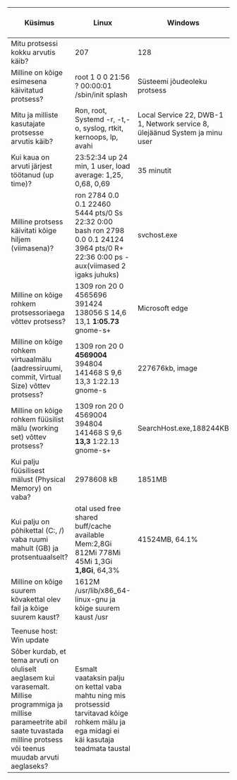 | Küsimus|Linux|Windows|Linuxis kasutatud käsklus|Windowsis kasutatud tööriist|
|---|---|---|---|---|
|Mitu protsessi kokku arvutis käib?|207|128|ps -e wc -l|Task Manager|
|Milline on kõige esimesena käivitatud protsess?|root 1  0  0 21:56 ? 00:00:01 /sbin/init splash|Süsteemi jõudeoleku protsess|ps -ef grep init|Task Manager|
|Mitu ja milliste kasutajate protsesse arvutis käib?|Ron, root, Systemd -r, -t,-o, syslog, rtkit, kernoops, lp, avahi|Local Service 22, DWB-1 1, Network service 8, ülejäänud System ja minu user|Htop|Task Manager|
|Kui kaua on arvuti järjest töötanud (up time)?|23:52:34 up 24 min,  1 user,  load average: 1,25, 0,68, 0,69|35 minutit|uptime|Task Manager|
|Milline protsess käivitati kõige hiljem (viimasena)?| ron 2784 0.0 0.1 22460 5444 pts/0 Ss 22:32 0:00 bash ron 2798 0.0 0.1 24124 3964 pts/0 R+ 22:36 0:00 ps -aux(viimased 2 igaks juhuks)|svchost.exe|ps -aux|Task Manager|
|Milline on kõige rohkem protsessoriaega võttev protsess?|1309 ron 20 0 4565696 391424 138056 S  14,6  13,1 **1:05.73** gnome-s+|Microsoft edge|Top|Task Manager|
|Milline on kõige rohkem virtuaalmälu (aadressiruumi, commit, Virtual Size) võttev protsess?|1309 ron 20 0 **4569004** 394804 141468 S 9,6  13,3   1:22.13 gnome-s|227676kb, image|top|Task Manager|
|Milline on kõige rohkem füüsilist mälu (working set) võttev protsess?|1309 ron 20 0 4569004 394804 141468 S 9,6 **13,3** 1:22.13 gnome-s+|SearchHost.exe,188244KB|Top|Resource Manager|
|Kui palju füüsilisest mälust (Physical Memory) on vaba?|2978608 kB|1851MB|grep MemTotal /proc/meminfo| Resource Manager
|Kui palju on põhikettal (C:, /) vaba ruumi mahult (GB) ja protsentuaalselt?|otal used free shared buff/cache available Mem:2,8Gi 812Mi 778Mi 45Mi 1,3Gi **1,8Gi**, 64,3%|41524MB, 64.1%|free -g -h -t|Resource Manager|
|Milline on kõige suurem kõvakettal olev fail ja kõige suurem kaust?  |1612M	/usr/lib/x86_64-linux-gnu ja kõige suurem kaust /usr| |sudo du -aBm / 2>/dev/null  sort -nr  head -n 10| |   |
|   |   |   |   |   |
|Teenuse host: Win update|   |   |   |   |
|Sõber kurdab, et tema arvuti on oluliselt aeglasem kui varasemalt. Millise programmiga ja millise parameetrite abil saate tuvastada milline protsess või teenus muudab arvuti aeglaseks? |Esmalt vaataksin palju on kettal vaba mahtu ning mis protsessid tarvitavad kõige rohkem mälu ja ega midagi ei käi kasutaja teadmata taustal|   |   |   |
